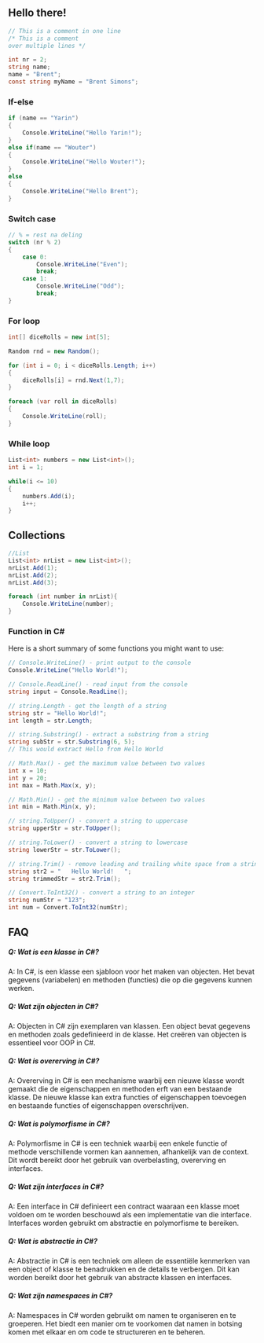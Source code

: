 ## Hello there!

```csharp
// This is a comment in one line  
/* This is a comment  
over multiple lines */

int nr = 2;
string name;
name = "Brent";
const string myName = "Brent Simons";
```

### If-else

```csharp
if (name == "Yarin")
{
	Console.WriteLine("Hello Yarin!");
}
else if(name == "Wouter")
{
	Console.WriteLine("Hello Wouter!");
}
else
{
	Console.WriteLine("Hello Brent");
}
```

### Switch case

```csharp
// % = rest na deling
switch (nr % 2)
{
	case 0:
		Console.WriteLine("Even");
		break;
	case 1:
		Console.WriteLine("Odd");
		break;
}
```

### For loop

```csharp
int[] diceRolls = new int[5];

Random rnd = new Random();

for (int i = 0; i < diceRolls.Length; i++)
{
	diceRolls[i] = rnd.Next(1,7);
}

foreach (var roll in diceRolls)
{
	Console.WriteLine(roll);
}
```

### While loop

```csharp
List<int> numbers = new List<int>();
int i = 1;

while(i <= 10)
{
	numbers.Add(i);
	i++;
}
```

## Collections

```csharp
//List
List<int> nrList = new List<int>();
nrList.Add(1);
nrList.Add(2);
nrList.Add(3);

foreach (int number in nrList){
    Console.WriteLine(number);
}
```

### Function in C#

Here is a short summary of some functions you might want to use:

```csharp
// Console.WriteLine() - print output to the console
Console.WriteLine("Hello World!");

// Console.ReadLine() - read input from the console
string input = Console.ReadLine();

// string.Length - get the length of a string
string str = "Hello World!";
int length = str.Length;

// string.Substring() - extract a substring from a string
string subStr = str.Substring(6, 5);
// This would extract Hello from Hello World

// Math.Max() - get the maximum value between two values
int x = 10;
int y = 20;
int max = Math.Max(x, y);

// Math.Min() - get the minimum value between two values
int min = Math.Min(x, y);

// string.ToUpper() - convert a string to uppercase
string upperStr = str.ToUpper();

// string.ToLower() - convert a string to lowercase
string lowerStr = str.ToLower();

// string.Trim() - remove leading and trailing white space from a string
string str2 = "   Hello World!   ";
string trimmedStr = str2.Trim();

// Convert.ToInt32() - convert a string to an integer
string numStr = "123";
int num = Convert.ToInt32(numStr);
```

## FAQ

##### Q: Wat is een klasse in C#?

A: In C#, is een klasse een sjabloon voor het maken van objecten. Het bevat gegevens (variabelen) en methoden (functies) die op die gegevens kunnen werken.

##### Q: Wat zijn objecten in C#?

A: Objecten in C# zijn exemplaren van klassen. Een object bevat gegevens en methoden zoals gedefinieerd in de klasse. Het creëren van objecten is essentieel voor OOP in C#.

##### Q: Wat is overerving in C#?

A: Overerving in C# is een mechanisme waarbij een nieuwe klasse wordt gemaakt die de eigenschappen en methoden erft van een bestaande klasse. De nieuwe klasse kan extra functies of eigenschappen toevoegen en bestaande functies of eigenschappen overschrijven.

##### Q: Wat is polymorfisme in C#?

A: Polymorfisme in C# is een techniek waarbij een enkele functie of methode verschillende vormen kan aannemen, afhankelijk van de context. Dit wordt bereikt door het gebruik van overbelasting, overerving en interfaces.

##### Q: Wat zijn interfaces in C#?

A: Een interface in C# definieert een contract waaraan een klasse moet voldoen om te worden beschouwd als een implementatie van die interface. Interfaces worden gebruikt om abstractie en polymorfisme te bereiken.

##### Q: Wat is abstractie in C#?

A: Abstractie in C# is een techniek om alleen de essentiële kenmerken van een object of klasse te benadrukken en de details te verbergen. Dit kan worden bereikt door het gebruik van abstracte klassen en interfaces.

##### Q: Wat zijn namespaces in C#?

A: Namespaces in C# worden gebruikt om namen te organiseren en te groeperen. Het biedt een manier om te voorkomen dat namen in botsing komen met elkaar en om code te structureren en te beheren.
